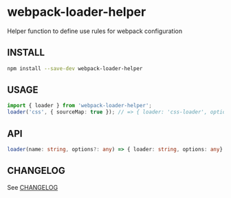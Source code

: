 webpack-loader-helper
===
Helper function to define use rules for webpack configuration

INSTALL
---
```sh
npm install --save-dev webpack-loader-helper
```

USAGE
---
```ts
import { loader } from 'webpack-loader-helper';
loader('css', { sourceMap: true }); // => { loader: 'css-loader', options: { sourceMap: true } }
```

API
---
```ts
loader(name: string, options?: any) => { loader: string, options: any}
```

CHANGELOG
---
See [CHANGELOG](CHANGELOG.md)
